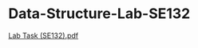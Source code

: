 # Data-Structure-Lab-SE132

[Lab Task (SE132).pdf](https://github.com/iffatul-anon/Data-Structure-Lab-SE132/files/10182529/Lab.Task.SE132.pdf)
